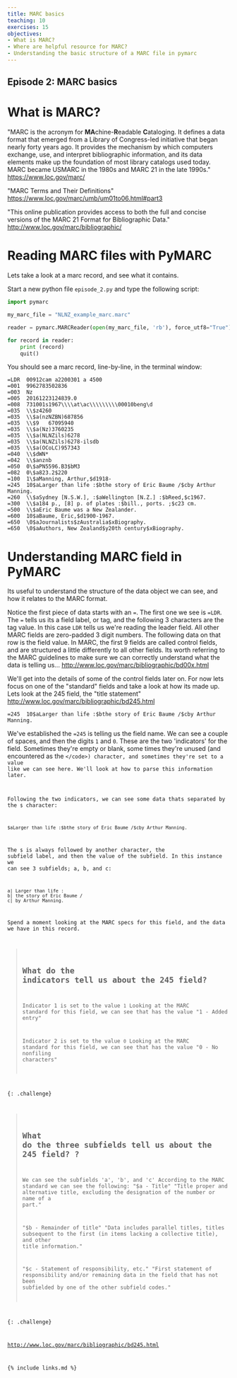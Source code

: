 ```yaml
---
title: MARC basics
teaching: 10
exercises: 15
objectives:
- What is MARC?
- Where are helpful resource for MARC?
- Understanding the basic structure of a MARC file in pymarc
---
```

## Episode 2: MARC basics

# What is MARC?

"MARC is the acronym for **MA**chine-**R**eadable **C**ataloging. It defines a data format that emerged from a Library of Congress-led initiative that began nearly forty years ago. It provides the mechanism by which computers exchange, use, and interpret bibliographic information, and its data elements make up the foundation of most library catalogs used today. MARC became USMARC in the 1980s and MARC 21 in the late 1990s."
https://www.loc.gov/marc/

"MARC Terms and Their Definitions"
https://www.loc.gov/marc/umb/um01to06.html#part3

"This online publication provides access to both the full and concise versions of the MARC 21 Format for Bibliographic Data." http://www.loc.gov/marc/bibliographic/


# Reading MARC files with PyMARC
Lets take a look at a marc record, and see what it contains. 

Start a new python file  <code>episode_2.py</code> and type the following script:

```Python
import pymarc

my_marc_file = "NLNZ_example_marc.marc"

reader = pymarc.MARCReader(open(my_marc_file, 'rb'), force_utf8="True") 

for record in reader:
	print (record)
	quit()
```

You should see a marc record, line-by-line, in the terminal window:
```
=LDR  00912cam a2200301 a 4500
=001  9962783502836
=003  Nz
=005  20161223124839.0
=008  731001s1967\\\\at\ac\\\\\\\\\00010beng\d
=035  \\$z4260
=035  \\$a(nzNZBN)687856
=035  \\$9   67095940
=035  \\$a(Nz)3760235
=035  \\$a(NLNZils)6278
=035  \\$a(NLNZils)6278-ilsdb
=035  \\$a(OCoLC)957343
=040  \\$dWN*
=042  \\$anznb
=050  0\$aPN5596.B3$bM3
=082  0\$a823.2$220
=100  1\$aManning, Arthur,$d1918-
=245  10$aLarger than life :$bthe story of Eric Baume /$cby Arthur Manning.
=260  \\$aSydney [N.S.W.], :$aWellington [N.Z.] :$bReed,$c1967.
=300  \\$a184 p., [8] p. of plates :$bill., ports. ;$c23 cm.
=500  \\$aEric Baume was a New Zealander.
=600  10$aBaume, Eric,$d1900-1967.
=650  \0$aJournalists$zAustralia$xBiography.
=650  \0$aAuthors, New Zealand$y20th century$xBiography. 
```

# Understanding MARC field in PyMARC 
Its useful to understand the structure of the data object we can see, and how it relates to the MARC format. 

Notice the first piece of data starts with an <code>=</code>. The first one we see is <code>=LDR</code>. The <code>=</code> tells us its a field label, or tag, and the following 3 characters are the tag value. In this case <code>LDR</code> tells us we're reading the leader field. All other MARC fields are zero-padded 3 digit numbers. The following data on that row is the field value. In MARC, the first 9 fields are called control fields, and are structured a little differently to all other fields. Its worth referring to the MARC guidelines to make sure we can correctly understand what the data is telling us...  http://www.loc.gov/marc/bibliographic/bd00x.html

We'll get into the details of some of the control fields later on. For now lets focus on one of the "standard" fields and take a look at how its made up. Lets look at the 245 field, the "title statement" http://www.loc.gov/marc/bibliographic/bd245.html

```
=245  10$aLarger than life :$bthe story of Eric Baume /$cby Arthur Manning.
```

We've established the <code>=245</code> is telling us the field name. We can see a couple of spaces, and then the digits <code>1</code> and <code>0</code>. These are the two 'indicators' for the field. Sometimes they're empty or blank, some times they're unused (and encountered as the <code>\</code>) character, and sometimes they're set to a value like we can see here. We'll look at how to parse this information later. 

Following the two indicators, we can see some data thats separated by the <code>$</code> character:

```
$aLarger than life :$bthe story of Eric Baume /$cby Arthur Manning.
```

The <code>$</code> is always followed by another character, the subfield label, and then the value of the subfield. In this instance we can see 3 subfields; a, b, and c:

```
a| Larger than life :
b| the story of Eric Baume /
c| by Arthur Manning.
```

Spend a moment looking at the MARC specs for this field, and the data we have in this record. 

 
> ## What do the indicators tell us about the 245 field?
>
> Indicator 1 is set to the value <code>1</code>
> Looking at the MARC standard for this field, we can see that has the value "1 - Added entry"
>
> Indicator 2 is set to the value <code>0</code>
> Looking at the MARC standard for this field, we can see that has the value "0 - No nonfiling characters"

{: .challenge}


> ## What do the three subfields tell us about the 245 field? ?
>
> We can see the subfields 'a', 'b', and 'c'
> According to the MARC standard we can see the following:
> "$a - Title"
> "Title proper and alternative title, excluding the designation of the number or name of a part."
>
> "$b - Remainder of title"
> "Data includes parallel titles, titles subsequent to the first (in items lacking a collective title), and other title information."
>
> "$c - Statement of responsibility, etc."
> "First statement of responsibility and/or remaining data in the field that has not been subfielded by one of the other subfield codes."

{: .challenge}

http://www.loc.gov/marc/bibliographic/bd245.html



{% include links.md %}